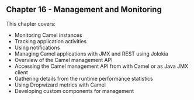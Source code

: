 Chapter 16 - Management and Monitoring
--------------------------------------

This chapter covers:

- Monitoring Camel instances
- Tracking application activities
- Using notifications
- Managing Camel applications with JMX and REST using Jolokia
- Overview of the Camel management API
- Accessing the Camel management API from with Camel or as Java JMX client
- Gathering details from the runtime performance statistics
- Using Dropwizard metrics with Camel
- Developing custom components for management
